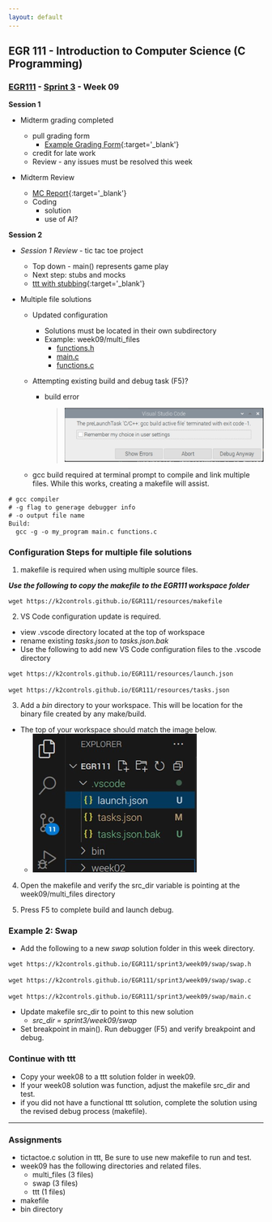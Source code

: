 ```yaml
---
layout: default
---
```


## EGR 111 - Introduction to Computer Science (C Programming)

### [EGR111](../../) - [Sprint 3](../) - Week 09 

**Session 1**
- Midterm grading completed
  - pull grading form
    - [Example Grading Form](egr_example_grading.pdf){:target='_blank'}
  - credit for late work
  - Review - any issues must be resolved this week

- Midterm Review
  - [MC Report](midterm_mc_report.pdf){:target='_blank'}
  - Coding 
    - solution
    - use of AI?

**Session 2**    

- *Session 1 Review* - tic tac toe project
  - Top down - main() represents game play
  - Next step: stubs and mocks
  - [ttt with stubbing](ttt_with_stubbing.md){:target='_blank'}

- Multiple file solutions
  - Updated configuration
    - Solutions must be located in their own subdirectory
    - Example: week09/multi_files
      - [functions.h](multi-files/functions_header.md)
      - [main.c](multi-files/main.md)
      - [functions.c](multi-files/functions.md)
  
  - Attempting existing build and debug task (F5)?
    - build error
      >![build error](multi-files/build_error.jpg)
  
  - gcc build required at terminal prompt to compile and link multiple files. While this works, creating a makefile will assist.

```Console
# gcc compiler
# -g flag to generage debugger info
# -o output file name
Build:
  gcc -g -o my_program main.c functions.c
```

### Configuration Steps for multiple file solutions

1. makefile is required when using multiple source files.

***Use the following to copy the makefile to the EGR111 workspace folder***

```console
wget https://k2controls.github.io/EGR111/resources/makefile
```

2. VS Code configuration update is required.
  - view .vscode directory located at the top of workspace
  - rename existing *tasks.json* to *tasks.json.bak*
  - Use the following to add new VS Code configuration files to the .vscode directory

```console
wget https://k2controls.github.io/EGR111/resources/launch.json

wget https://k2controls.github.io/EGR111/resources/tasks.json
```

3. Add a *bin* directory to your workspace. This will be location for the binary file created by any make/build.
  - The top of your workspace should match the image below.
    - ![alt text](vs_code_new_config.png)

4. Open the makefile and verify the src_dir variable is pointing at the week09/multi_files directory

5. Press F5 to complete build and launch debug.

### Example 2: Swap

- Add the following to a new *swap* solution folder in this week directory.

```console
wget https://k2controls.github.io/EGR111/sprint3/week09/swap/swap.h

wget https://k2controls.github.io/EGR111/sprint3/week09/swap/swap.c

wget https://k2controls.github.io/EGR111/sprint3/week09/swap/main.c

```

- Update makefile src_dir to point to this new solution 
  - *src_dir = sprint3/week09/swap*
- Set breakpoint in main(). Run debugger (F5) and verify breakpoint and debug. 

### Continue with ttt

- Copy your week08 to a ttt solution folder in week09.
- If your week08 solution was function, adjust the makefile src_dir and test.
- if you did not have a functional ttt solution, complete the solution using the revised debug process (makefile).

--- 


### Assignments
- tictactoe.c solution in ttt, Be sure to use new makefile to run and test.
- week09 has the following directories and related files.
    - multi_files (3 files)
    - swap (3 files)
    - ttt (1 files)
- makefile
- bin directory
